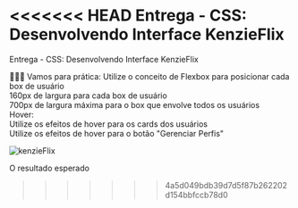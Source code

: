 <<<<<<< HEAD
Entrega - CSS: Desenvolvendo Interface KenzieFlix
=======
 Entrega - CSS: Desenvolvendo Interface KenzieFlix

 👨🏿‍💻 Vamos para prática:
Utilize o conceito de Flexbox para posicionar cada box de usuário <br>
160px de largura para cada box de usuário <br>
700px de largura máxima para o box que  envolve todos os usuários <br>
Hover: <br>
Utilize os efeitos de hover para os cards dos usuários <br>
Utilize os efeitos de hover para o botão "Gerenciar Perfis" <br>

![kenzieFlix](https://github.com/oLeonardo-R/Projetos-Individuais/assets/116850576/939bbd8d-661a-4c3b-ab26-8e708db1adf6)



O resultado esperado
>>>>>>> 4a5d049bdb39d7d5f87b262202d154bbfccb78d0
